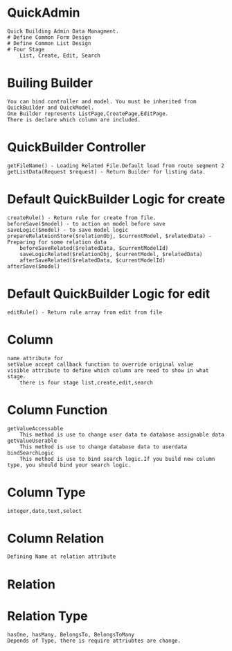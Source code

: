 # QuickAdmin
    Quick Building Admin Data Managment.
    # Define Common Form Design
    # Define Common List Design
    # Four Stage
        List, Create, Edit, Search

# Builing Builder
    You can bind controller and model. You must be inherited from QuickBuilder and QuickModel.
    One Builder represents ListPage,CreatePage,EditPage.
    There is declare which column are included.

# QuickBuilder Controller
    getFileName() - Loading Related File.Default load from route segment 2
    getListData(Request $request) - Return Builder for listing data.

# Default QuickBuilder Logic for create
    createRule() - Return rule for create from file.
    beforeSave($model) - to action on model before save
    saveLogic($model) - to save model logic
    prepareRelateionStore($relationObj, $currentModel, $relatedData) - Preparing for some relation data
        beforeSaveRelated($relatedData, $currentModelId)
        saveLogicRelated($relationObj, $currentModel, $relatedData)
        afterSaveRelated($relatedData, $currentModelId)
    afterSave($model)
# Default QuickBuilder Logic for edit
    editRule() - Return rule array from edit from file

# Column
    name attribute for
    setValue accept callback function to override original value
    visible attribute to define which column are need to show in what stage.
        there is four stage list,create,edit,search

# Column Function
    getValueAccessable
        This method is use to change user data to database assignable data
    getValueUserable
        This method is use to change database data to userdata
    bindSearchLogic
        This method is use to bind search logic.If you build new column type, you should bind your search logic.

# Column Type
    integer,date,text,select

# Column Relation
    Defining Name at relation attribute
    
# Relation
# Relation Type
    hasOne, hasMany, BelongsTo, BelongsToMany
    Depends of Type, there is require attriubtes are change.